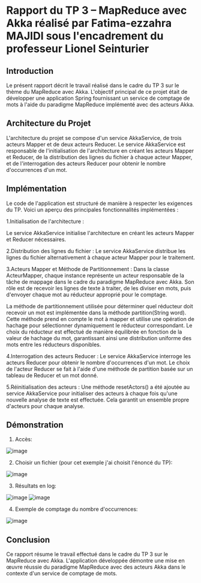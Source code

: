 # Rapport du TP 3 – MapReduce avec Akka réalisé par Fatima-ezzahra MAJIDI sous l'encadrement du professeur Lionel Seinturier

## Introduction
Le présent rapport décrit le travail réalisé dans le cadre du TP 3 sur le thème du MapReduce avec Akka. L'objectif principal de ce projet était de développer une application Spring fournissant un service de comptage de mots à l'aide du paradigme MapReduce implémenté avec des acteurs Akka.

## Architecture du Projet
L'architecture du projet se compose d'un service AkkaService, de trois acteurs Mapper et de deux acteurs Reducer. Le service AkkaService est responsable de l'initialisation de l'architecture en créant les acteurs Mapper et Reducer, de la distribution des lignes du fichier à chaque acteur Mapper, et de l'interrogation des acteurs Reducer pour obtenir le nombre d'occurrences d'un mot.

## Implémentation
Le code de l'application est structuré de manière à respecter les exigences du TP. Voici un aperçu des principales fonctionnalités implémentées :

 1.Initialisation de l'architecture :

Le service AkkaService initialise l'architecture en créant les acteurs Mapper et Reducer nécessaires.

 2.Distribution des lignes du fichier :
Le service AkkaService distribue les lignes du fichier alternativement à chaque acteur Mapper pour le traitement.

 3.Acteurs Mapper et Méthode de Partitionnement :
Dans la classe ActeurMapper, chaque instance représente un acteur responsable de la tâche de mappage dans le cadre du paradigme MapReduce avec Akka. Son rôle est de recevoir les lignes de texte à traiter, de les diviser en mots, puis d'envoyer chaque mot au réducteur approprié pour le comptage.

La méthode de partitionnement utilisée pour déterminer quel réducteur doit recevoir un mot est implémentée dans la méthode partition(String word). Cette méthode prend en compte le mot à mapper et utilise une opération de hachage pour sélectionner dynamiquement le réducteur correspondant. Le choix du réducteur est effectué de manière équilibrée en fonction de la valeur de hachage du mot, garantissant ainsi une distribution uniforme des mots entre les réducteurs disponibles.

 4.Interrogation des acteurs Reducer : 
Le service AkkaService interroge les acteurs Reducer pour obtenir le nombre d'occurrences d'un mot. Le choix de l'acteur Reducer se fait à l'aide d'une méthode de partition basée sur un tableau de Reducer et un mot donné.

 5.Réinitialisation des acteurs : 
Une méthode resetActors() a été ajoutée au service AkkaService pour initialiser des acteurs à chaque fois qu'une nouvelle analyse de texte est effectuée. Cela garantit un ensemble propre d'acteurs pour chaque analyse.

## Démonstration
 
 1. Accès:
    
![image](https://github.com/DuklinDonut/TP_3_CAR/assets/86496857/fcf094cf-11d1-41ca-b234-bd913df2dc51)
 
 2. Choisir un fichier (pour cet exemple j'ai choisit l'énoncé du TP):
    
![image](https://github.com/DuklinDonut/TP_3_CAR/assets/86496857/33997ade-3b7c-4de3-9fdd-e269be03d931)

 3. Résultats en log:
 
![image](https://github.com/DuklinDonut/TP_3_CAR/assets/86496857/05895c2a-ff20-418f-ac23-ee40ce127eeb)
![image](https://github.com/DuklinDonut/TP_3_CAR/assets/86496857/6c5e7a5c-cf18-4ced-bef4-ce295e907abf)
 
 4. Exemple de comptage du nombre d'occurrences:
    
![image](https://github.com/DuklinDonut/TP_3_CAR/assets/86496857/083592c4-4ff4-4e21-ab37-073da7901ba1)


## Conclusion
Ce rapport résume le travail effectué dans le cadre du TP 3 sur le MapReduce avec Akka. L'application développée démontre une mise en œuvre réussie du paradigme MapReduce avec des acteurs Akka dans le contexte d'un service de comptage de mots.
